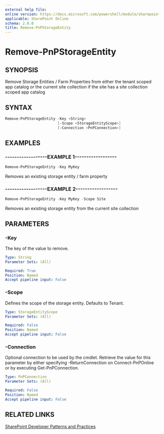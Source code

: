 ```yaml
---
external help file:
online version: https://docs.microsoft.com/powershell/module/sharepoint-pnp/remove-pnpstorageentity
applicable: SharePoint Online
schema: 2.0.0
title: Remove-PnPStorageEntity
---
```


# Remove-PnPStorageEntity

## SYNOPSIS
Remove Storage Entities / Farm Properties from either the tenant scoped app catalog or the current site collection if the site has a site collection scoped app catalog

## SYNTAX 

```powershell
Remove-PnPStorageEntity -Key <String>
                        [-Scope <StorageEntityScope>]
                        [-Connection <PnPConnection>]
```

## EXAMPLES

### ------------------EXAMPLE 1------------------
```powershell
Remove-PnPStorageEntity -Key MyKey 
```

Removes an existing storage entity / farm property

### ------------------EXAMPLE 2------------------
```powershell
Remove-PnPStorageEntity -Key MyKey -Scope Site
```

Removes an existing storage entity from the current site collection

## PARAMETERS

### -Key
The key of the value to remove.

```yaml
Type: String
Parameter Sets: (All)

Required: True
Position: Named
Accept pipeline input: False
```

### -Scope
Defines the scope of the storage entity. Defaults to Tenant.

```yaml
Type: StorageEntityScope
Parameter Sets: (All)

Required: False
Position: Named
Accept pipeline input: False
```

### -Connection
Optional connection to be used by the cmdlet. Retrieve the value for this parameter by either specifying -ReturnConnection on Connect-PnPOnline or by executing Get-PnPConnection.

```yaml
Type: PnPConnection
Parameter Sets: (All)

Required: False
Position: Named
Accept pipeline input: False
```

## RELATED LINKS

[SharePoint Developer Patterns and Practices](https://aka.ms/sppnp)